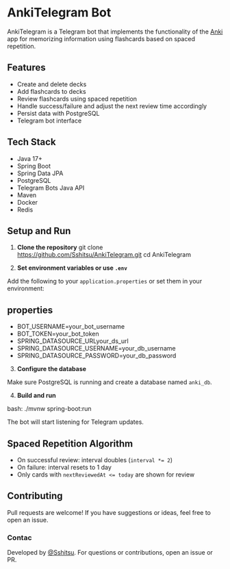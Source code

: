 # AnkiTelegram Bot  

AnkiTelegram is a Telegram bot that implements the functionality of the [Anki](https://apps.ankiweb.net/) app for memorizing information using flashcards based on spaced repetition.
##  Features

-  Create and delete decks
-  Add flashcards to decks
-  Review flashcards using spaced repetition
-  Handle success/failure and adjust the next review time accordingly
-  Persist data with PostgreSQL
-  Telegram bot interface

##  Tech Stack
- Java 17+
- Spring Boot
- Spring Data JPA
- PostgreSQL
- Telegram Bots Java API
- Maven
- Docker
- Redis

##  Setup and Run

1. **Clone the repository**
git clone https://github.com/Sshitsu/AnkiTelegram.git
cd AnkiTelegram
 

2. **Set environment variables or use `.env`**

Add the following to your `application.properties` or set them in your environment:

 ## properties
- BOT_USERNAME=your_bot_username
- BOT_TOKEN=your_bot_token
- SPRING_DATASOURCE_URLyour_ds_url
- SPRING_DATASOURCE_USERNAME=your_db_username
- SPRING_DATASOURCE_PASSWORD=your_db_password

 

3. **Configure the database**

Make sure PostgreSQL is running and create a database named `anki_db`.

4. **Build and run**

bash:
./mvnw spring-boot:run
 

The bot will start listening for Telegram updates.

 

## Spaced Repetition Algorithm

* On successful review: interval doubles (`interval *= 2`)
* On failure: interval resets to 1 day
* Only cards with `nextReviewedAt <= today` are shown for review

## Contributing

Pull requests are welcome! If you have suggestions or ideas, feel free to open an issue.


### Contac
Developed by [@Sshitsu](https://github.com/Sshitsu).
For questions or contributions, open an issue or PR.

 
